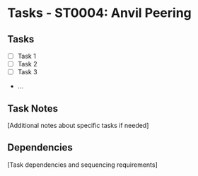 # Tasks - ST0004: Anvil Peering

## Tasks

- [ ] Task 1
- [ ] Task 2
- [ ] Task 3
- ...

## Task Notes

[Additional notes about specific tasks if needed]

## Dependencies

[Task dependencies and sequencing requirements]